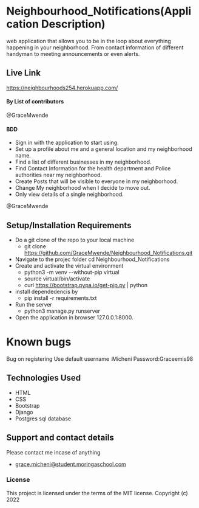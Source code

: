 # Neighbourhood_Notifications(Application Description)
web application that allows you to be in the loop about everything happening in your neighborhood. From contact information of different handyman to meeting announcements or even alerts.

## Live Link
https://neighbourhoods254.herokuapp.com/

#### By **List of contributors**

@GraceMwende

#### BDD

- Sign in with the application to start using.
- Set up a profile about me and a general location and my neighborhood name.
- Find a list of different businesses in my neighborhood.
- Find Contact Information for the health department and Police authorities near my neighborhood.
- Create Posts that will be visible to everyone in my neighborhood.
- Change My neighborhood when I decide to move out.
- Only view details of a single neighborhood.

@GraceMwende

## Setup/Installation Requirements

- Do a git clone of the repo to your local machine
    - git clone https://github.com/GraceMwende/Neighbourhood_Notifications.git
- Navigate to the projec folder
  cd Neighbourhood_Notifications
- Create and activate the virtual environment
    - python3 -m venv --without-pip virtual
    - source virtual/bin/activate
    - curl https://bootstrap.pypa.io/get-pip.py | python
- install dependedencis by 
    - pip install -r requirements.txt
- Run the server
    - python3 manage.py runserver
- Open the application in browser 127.0.0.1:8000.

# Known bugs
Bug on registering
Use default username :Micheni
               Password:Graceemis98

## Technologies Used

- HTML
- CSS
- Bootstrap
- Django
- Postgres sql database

## Support and contact details

Please contact me incase of anything
 - grace.micheni@student.moringaschool.com
### License

This project is licensed under the terms of the MIT license.
Copyright (c) 2022
